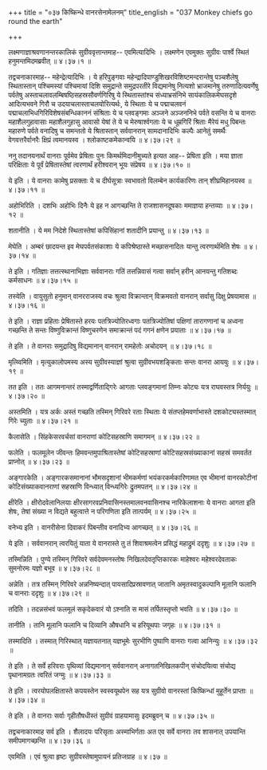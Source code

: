 +++
title = "०३७ किष्किन्धे वानरसेनामेलनम्"
title_english = "037 Monkey chiefs go round the earth"

+++


लक्ष्मणाज्ञाश्रवणानन्तरकालिकं सुग्रीववृत्तान्तमाह-- एवमित्यादिभिः ।
लक्ष्मणेन एवमुक्तः सुग्रीवः पार्श्वे स्थितं हनुमन्तमिदमब्रवीत्  ॥  ४।३७।१
 ॥   

  

तद्वचनाकारमाह-- महेन्द्रेत्यादिभिः । ये हरिपुङ्गवाः
महेन्द्रादिपाण्डुशिखरविशिष्टमन्दरान्तेषु पञ्चशैलेषु स्थितास्तान्
पश्चिमस्यां पश्चिमायां दिशि समुद्रान्ते समुद्रपरतीरे विद्यमानेषु नित्यशो
भ्राजमानेषु तरुणादित्यवर्णेषु पर्वतेषु
अस्ताचलावलम्बिषष्ठिसहस्रसौवर्णगिरिषु ये स्थितास्तांश्च संध्याभ्रसंनिभे
सायंकालिकमेघसदृशे आदित्यभवने गिरौ च उदयाचलास्ताचलयोरित्यर्थः, ये स्थिताः
ये च पद्माचलवनं पद्माचलाभिधगिरिविशेषसंबन्धिकाननं संश्रिताः ये च
प्लवङ्गमाः अञ्जने अञ्जननिभे पर्वते वसन्ति ये च वानराः महाशैलगुहावासाः
महाशैलगुहासु आवासो येषां ते ये च मेरुषार्श्वगताः ये च धूम्रगिरिं श्रिताः
मैरेयं मधु पिबन्तः महारुणे पर्वते वनादिषु च समन्ततो ये श्रितास्तान्
सर्ववानरान् सामदानादिभिः कल्पैः आनेतुं समर्थैः वेगवत्तरैर्वानरैः
क्षिप्रं त्वमानयस्व । श्लोकाष्टकमेकान्वयि  ॥  ४।३७।२९  ॥   

  

ननु तदानयनार्थं वानराः पूर्वमेव प्रेषिताः पुनः किमर्थमिदानीमुच्यते इत्यत
आह-- प्रेषिता इति । मया ज्ञाता परिक्षिताः ये पूर्वं प्रेषितास्तेषां
त्वरणार्थं हरीश्वरान् भूयः संप्रेषय  ॥  ४।३७।१०  ॥   

  

ये इति । ये वानराः कामेषु प्रसक्ताः ये च दीर्घसूत्राः स्वभावतो विलम्बेन
कार्यकारिणः तान् शीघ्रमिहानयस्व  ॥  ४।३७।११  ॥   

  

अहोभिरिति । दशभिः अहोभिः दिनैः ये इह न आगच्छन्ति ते राजशासनदूषकाः
ममाज्ञया हन्तव्याः  ॥  ४।३७।१२  ॥   

  

शतानीति । ये मम निदेशे स्थितास्तेषां कपिसिंहानां शतादीनि प्रयान्तु  ॥ 
४।३७।१३  ॥   

  

मेघेति । अम्बरं छादयन्त इव मेघपर्वतसंकाशाः ये कपिश्रेष्ठास्ते
मच्छासनादितः यान्तु त्वरणार्थमिति शेषः  ॥  ४।३७।१४  ॥   

  

ते इति । गतिज्ञाः तत्तत्स्थानाभिज्ञाः सर्ववानराः गतिं तत्तन्निवासं गत्वा
सर्वान् हरीन् आनयन्तु गतिशब्दः कर्मसाधनः  ॥  ४।३७।१५  ॥   

  

तस्येति । वायुसुतो हनुमान् वानरराजस्य वचः श्रुत्वा विक्रान्तान्
विक्रमवतो वानरान् सर्वासु दिक्षु प्रेषयामास  ॥  ४।३७।१६  ॥   

  

ते इति । राज्ञा प्रहिताः प्रेषितास्ते हरयः पतत्रिज्योतिरध्वगाः
पतत्रिज्योतिषां पक्षिणां तारागणानां च अध्वना गच्छन्ति ते सन्तः
विष्णुविक्रान्तं विष्णुचरणेन समाक्रान्तं पदं गगनं क्षणेन प्रयाताः  ॥ 
४।३७।१७  ॥   

  

ते इति । ते वानराः समुद्रादिषु विद्यमानान् वानरान् रामहेतोः अचोदयन्  ॥ 
४।३७।१८  ॥   

  

मृत्य्विमिति । मृत्युकालोपमस्य अस्य सुग्रीवस्याज्ञां श्रुत्वा
सुग्रीवभयशङ्किताः सन्तः वानरा आययुः  ॥  ४।३७।१९  ॥   

  

तत इति । ततः आगमनान्तरं तस्माद्वर्णिताद्गिरेः आगताः प्लवङ्गमानां तिम्नः
कोट्यः यत्र राघवस्तत्र निर्ययुः  ॥  ४।३७।२०  ॥   

  

अस्तमिति । यत्र अर्कः अस्तं गच्छति तस्मिन् गिरिवरे रताः स्थिताः ये
संतप्तहेमवर्णाभास्ते दशकोट्यस्तस्मात् गिरेः च्युताः  ॥  ४।३७।२१  ॥   

  

कैलासेति । सिंहकेसरवर्चसां वानराणां कोटिसहस्राणि समागमन्  ॥  ४।३७।२२ ॥   

  

फलेति । फलमूलेन जीवन्तः हिमवन्तमुपाश्रितास्तेषां कोटिसहस्राणां
कोटिसहस्रसंख्याकानां सहस्रं समवर्तत प्राप्नोत्  ॥  ४।३७।२३  ॥   

  

अङ्गारकेति । अङ्गारकसमानानां भौमसदृशानां भीमकर्मणां भयंकरकर्मकारिणामत एव
भीमानां वानरकोटीनां कोटिसंख्याकवानराणां सहस्राणि विन्ध्यात् विन्ध्यगिरेः
द्रुतमपतन्  ॥  ४।३७।२४  ॥   

  

क्षीरेति । क्षीरोदवेलानिलयाः क्षीरसागरवप्रनिवासिनस्तमालवनवासिनश्च
नारिकेलाशनाः ये वानराः आगता इति शेषः, तेषां संख्या न विद्यते बहुत्वात्ते
न परिगणिता इति तात्पर्यम्  ॥  ४।३७।२५  ॥   

  

वनेभ्य इति । वानरीसेना दिवाकरं पिबन्तीव वनादिभ्य आगच्छत्  ॥  ४।३७।२६ ॥   

  

ये इति । सर्ववानरान् त्वरयितुं याता ये वानरास्ते तु तं शिवाश्रमत्वेन
प्रसिद्धं महाद्रुमं ददृशुः  ॥  ४।३७।२७  ॥   

  

तस्मिन्निति । पुण्ये तस्मिन् गिरिवरे सर्वदेवमनस्तोषः निखिलदेवतृप्तिकारकः
माहेश्वरः महेश्वरदेवताकः सुमनोरमः यज्ञो बभूव  ॥  ४।३७।२८  ॥   

  

अन्नेति । तत्र तस्मिन् गिरिवरे अन्ननिष्यन्दात् पायसादिप्रस्रावणात्
जातानि अमृतस्वादुकल्पानि मूलानि फलानि च वानराः ददृशुः  ॥  ४।३७।२९  ॥   

  

तदिति । तदन्नसंभवं फलमूलं सकृदेकवारं यो ऽश्नाति स मासं तर्पितस्तृप्तो
भवति  ॥  ४।३७।३०  ॥   

  

तानीति । तानि मूलानि फलानि च दिव्यानि औषधानि च हरियूथपाः जगृहः  ॥ 
४।३७।३१  ॥   

  

तस्मादिति । तस्मात् गिरिस्थात् यज्ञायतनात् यज्ञभूमेः सुरभीणि पुष्पाणि
वानराः गत्वा आनिन्युः  ॥  ४।३७।३२  ॥   

  

ते इति । ते सर्वे हरिवराः पृथिव्यां विद्यमानान् सर्ववानरान्
अनागतनिखिलकपीन् संचोदयित्वा संचोद्य पृथानामग्रतः त्वरितं जग्मुः  ॥ 
४।३७।३३ ॥   

  

ते इति । त्वरयोपलक्षितास्ते कपयस्तेन स्वस्वयूथपेन सह यत्र सुग्रीवो
वानरस्तां किष्किन्धां मुहूर्तेन प्राप्ताः  ॥  ४।३७।३४  ॥   

  

ते इति । ते वानराः सर्वाः गृहीतौषधीस्तं सुग्रीवं ग्राहयामासुः इदमब्रुवन्
च  ॥  ४।३७।३५  ॥   

तद्वचनाकारमाह सर्व इति । शैलादयः परिसृताः अस्माभिर्गताः अत एव सर्वे
वानराः तव शासनात् उपयान्ति समीपमागच्छन्ति  ॥  ४।३७।३६  ॥   

  

एवमिति । एवं श्रुत्वा हृष्टः सुग्रीवस्तेषामुपायनं प्रतिजग्राह  ॥  ४।३७
 ॥   

  


